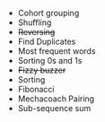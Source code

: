

- Cohort grouping 
- Shuffling 
- ~~Reversing~~ 
- Find Duplicates 
- Most frequent words 
- Sorting 0s and 1s 
- ~~Fizzy buzzer~~ 
- Sorting 
- Fibonacci 
- Mechacoach Pairing 
- Sub-sequence sum 
